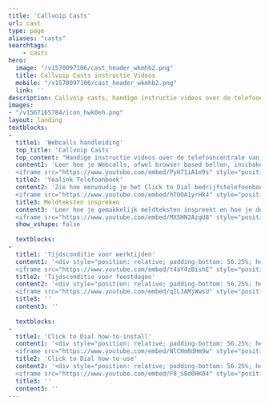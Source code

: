 ```yaml
---
title: 'Callvoip Casts'
url: cast
type: page
aliases: "casts"
searchtags:
    - casts
hero:
  image: "/v1570097106/cast_header_wkmhb2.png"
  title: Callvoip Casts instructie Videos
  mobile: "/v1570097106/cast_header_wkmhb2.png"
  link: ''
description: Callvoip casts, handige instructie videos over de telefooncentrale van Callvoip.
images:
- "/v1567165784/icon_hwk0eh.png"
layout: landing
textblocks:
- 
  title1: 'Webcalls handleiding'
  top_title: 'Callvoip Casts'
  top_content: "Handige instructie videos over de telefooncentrale van Callvoip."
  content1: 'Leer hoe je Webcalls, ofwel browser based bellen, inschakelt en gebruikt.<br><div style="position: relative; padding-bottom: 56.25%; height: 0; overflow: hidden;">
  <iframe src="https://www.youtube.com/embed/PyH71iA1e9s" style="position: absolute; top: 0; left: 0; width: 100%; height: 100%; border:0;" allowfullscreen title="YouTube Video"></iframe></div>'
  title2: 'Yealink Telefoonboek'
  content2: 'Zie hoe eenvoudig je het Click to Dial bedrijfstelefoonboek met jouw Yealink IP-telefoon kunt koppelen.<br><div style="position: relative; padding-bottom: 56.25%; height: 0; overflow: hidden;">
  <iframe src="https://www.youtube.com/embed/hTOOA1yrHk4" style="position: absolute; top: 0; left: 0; width: 100%; height: 100%; border:0;" allowfullscreen title="YouTube Video"></iframe></div>'
  title3: Meldteksten inspreken
  content3: 'Leer hoe je gemakkelijk meldteksten inspreekt en hoe je deze zelf op de online telefooncentrale kunt plaatsen.<br><div style="position: relative; padding-bottom: 56.25%; height: 0; overflow: hidden;">
  <iframe src="https://www.youtube.com/embed/MX5HN2AzgU8" style="position: absolute; top: 0; left: 0; width: 100%; height: 100%; border:0;" allowfullscreen title="YouTube Video"></iframe></div>'
  show_vshape: false
  
  textblocks:
- 
  title1: 'Tijdsconditie voor werktijden'
  content1: '<div style="position: relative; padding-bottom: 56.25%; height: 0; overflow: hidden;">
  <iframe src="https://www.youtube.com/embed/t4aY4zBishE" style="position: absolute; top: 0; left: 0; width: 100%; height: 100%; border:0;" allowfullscreen title="YouTube Video"></iframe></div>'
  title2: 'Tijdsconditie voor feestdagen'
  content2: '<div style="position: relative; padding-bottom: 56.25%; height: 0; overflow: hidden;">
  <iframe src="https://www.youtube.com/embed/qIL3AMjWwsU" style="position: absolute; top: 0; left: 0; width: 100%; height: 100%; border:0;" allowfullscreen title="YouTube Video"></iframe></div>'
  title3: ''
  content3: ''
  
  textblocks:
- 
  title1: 'Click to Dial how-to-install'
  content1: '<div style="position: relative; padding-bottom: 56.25%; height: 0; overflow: hidden;">
  <iframe src="https://www.youtube.com/embed/NlCHmRdHm9w" style="position: absolute; top: 0; left: 0; width: 100%; height: 100%; border:0;" allowfullscreen title="YouTube Video"></iframe></div>'
  title2: 'Click to Dial how-to-use'
  content2: '<div style="position: relative; padding-bottom: 56.25%; height: 0; overflow: hidden;">
  <iframe src="https://www.youtube.com/embed/F8_S8d0HK04" style="position: absolute; top: 0; left: 0; width: 100%; height: 100%; border:0;" allowfullscreen title="YouTube Video"></iframe></div>'
  title3: ''
  content3: ''
---
```

